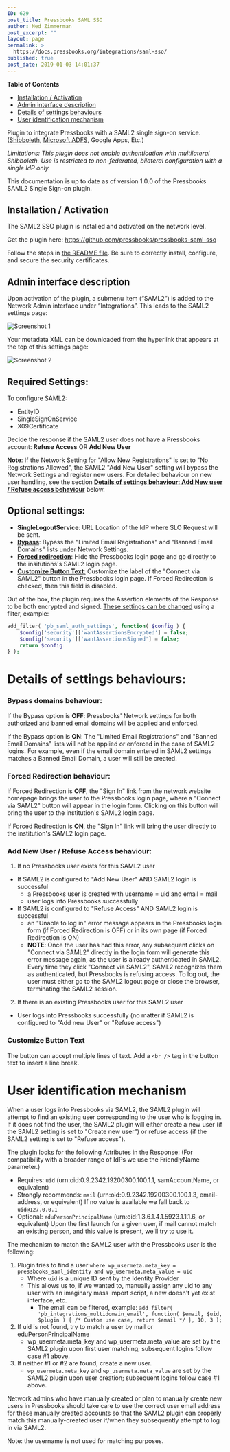 ```yaml
---
ID: 629
post_title: Pressbooks SAML SSO
author: Ned Zimmerman
post_excerpt: ""
layout: page
permalink: >
  https://docs.pressbooks.org/integrations/saml-sso/
published: true
post_date: 2019-01-03 14:01:37
---
```

**Table of Contents**

*   [Installation / Activation](#installation-activation)
*   [Admin interface description](#admin-interface-description)
*   [Details of settings behaviours](#details-of-settings-behaviours)
*   [User identification mechanism](#user-identification-mechanism)

Plugin to integrate Pressbooks with a SAML2 single sign-on service. ([Shibboleth](https://www.shibboleth.net/), [Microsoft ADFS](https://support.zendesk.com/hc/en-us/articles/203663886-Setting-up-single-sign-on-using-Active-Directory-with-ADFS-and-SAML-Professional-and-Enterprise-), Google Apps, Etc.)

_Limitations: This plugin does not enable authentication with multilateral Shibboleth. Use is restricted to non-federated, bilateral configuration with a single IdP only._

This documentation is up to date as of version 1.0.0 of the Pressbooks SAML2 Single Sign-on plugin.

## Installation / Activation

The SAML2 SSO plugin is installed and activated on the network level.

Get the plugin here: https://github.com/pressbooks/pressbooks-saml-sso

Follow the steps in [the README file](https://github.com/pressbooks/pressbooks-saml-sso/blob/master/README.md). Be sure to correctly install, configure, and secure the security certificates.

## Admin interface description

Upon activation of the plugin, a submenu item (“SAML2”) is added to the Network Admin interface under “Integrations”. This leads to the SAML2 settings page:

![Screenshot 1](https://raw.githubusercontent.com/pressbooks/pressbooks-saml-sso/master/screenshot-1.png)

Your metadata XML can be downloaded from the hyperlink that appears at the top of this settings page:

![Screenshot 2](https://raw.githubusercontent.com/pressbooks/pressbooks-saml-sso/master/screenshot-2.png)

## Required Settings:

To configure SAML2:

*   EntityID
*   SingleSignOnService
*   X09Certificate

Decide the response if the SAML2 user does not have a Pressbooks account: **Refuse Access** OR **Add New User**


**Note**: If the Network Setting for "Allow New Registrations" is set to "No Registrations Allowed", the SAML2 "Add New User" setting will bypass the Network Settings and register new users. For detailed behaviour on new user handling, see the section **[Details of settings behaviour: Add New user / Refuse access behaviour](#add-new-user-refuse-access-behaviour)** below.

## Optional settings:

*   **SingleLogoutService**: URL Location of the IdP where SLO Request will be sent.
*   **[Bypass](#bypass-domains-behaviour)**: Bypass the "Limited Email Registrations" and "Banned Email Domains" lists under Network Settings.
*   **[Forced redirection](#forced-redirection-behaviour)**: Hide the Pressbooks login page and go directly to the insitutions's SAML2 login page.
*   [**Customize Button Text**:](#customize-button-text) Customize the label of the "Connect via SAML2" button in the Pressbooks login page. If Forced Redirection is checked, then this field is disabled.

Out of the box, the plugin requires the Assertion elements of the Response to be both encrypted and signed.
[These settings can be changed]((https://github.com/onelogin/php-saml/#settings)) using a filter, example:

```php
add_filter( 'pb_saml_auth_settings', function( $config ) {
	$config['security']['wantAssertionsEncrypted'] = false;
	$config['security']['wantAssertionsSigned'] = false;
	return $config		
} ); 
``` 

# Details of settings behaviours:

### **Bypass domains behaviour:**

If the Bypass option is **OFF**: Pressbooks' Network settings for both authorized and banned email domains will be applied and enforced.

If the Bypass option is **ON**: The "Limited Email Registrations" and "Banned Email Domains" lists will not be applied or enforced in the case of SAML2 logins. For example, even if the email domain entered in SAML2 settings matches a Banned Email Domain, a user will still be created.

### **Forced Redirection behaviour:**

If Forced Redirection is **OFF**, the "Sign In" link from the network website homepage brings the user to the Pressbooks login page, where a "Connect via SAML2" button will appear in the login form. Clicking on this button will bring the user to the institution's SAML2 login page.

If Forced Redirection is **ON**, the "Sign In" link will bring the user directly to the institution's SAML2 login page.

### **Add New User / Refuse Access behaviour:**

1. If no Pressbooks user exists for this SAML2 user
  * If SAML2 is configured to "Add New User" AND SAML2 login is successful       
    * a Pressbooks user is created with username = uid and email = mail
    * user logs into Pressbooks successfully
  * If SAML2 is configured to "Refuse Access" AND SAML2 login is successful
    * an "Unable to log in" error message appears in the Pressbooks login form (if Forced Redirection is OFF) or in its own page (if Forced Redirection is ON)
    * **NOTE**: Once the user has had this error, any subsequent clicks on "Connect via SAML2" directly in the login form will generate this error message again, as the user is already authenticated in SAML2. Every time they click "Connect via SAML2", SAML2 recognizes them as authenticated, but Pressbooks is refusing access. To log out, the user must either go to the SAML2 logout page or close the browser, terminating the SAML2 session.
2. If there is an existing Pressbooks user for this SAML2 user
  * User logs into Pressbooks successfully (no matter if SAML2 is configured to "Add new User" or "Refuse access")   

### Customize Button Text

The button can accept multiple lines of text. Add a `<br />` tag in the button text to insert a line break.

# User identification mechanism

When a user logs into Pressbooks via SAML2, the SAML2 plugin will attempt to find an existing user corresponding to the user who is logging in. If it does not find the user, the SAML2 plugin will either create a new user (if the SAML2 setting is set to "Create new user") or refuse access (if the SAML2 setting is set to "Refuse access").

The plugin looks for the following Attributes in the Response: (For compatibility with a broader range of IdPs we use the FriendlyName parameter.)

+ Requires: `uid` (urn:oid:0.9.2342.19200300.100.1.1, samAccountName, or equivalent)
+ Strongly recommends: `mail` (urn:oid:0.9.2342.19200300.100.1.3, email-address, or equivalent) If no value is available we fall back to `uid@127.0.0.1`
+ Optional: `eduPersonPrincipalName` (urn:oid:1.3.6.1.4.1.5923.1.1.1.6, or equivalent) Upon the first launch for a given user, if mail cannot match an existing person, and this value is present, we'll try to use it.

The mechanism to match the SAML2 user with the Pressbooks user is the following:

1.  Plugin tries to find a user `where wp_usermeta.meta_key = pressbooks_saml_identity and wp_usermeta.meta_value = uid`
      * Where `uid` is a unique ID sent by the Identity Provider
      * This allows us to, if we wanted to, manually assign any uid to any user with an imaginary mass import script, a new doesn't yet exist interface, etc.
        * The email can be filtered, example: `add_filter( 'pb_integrations_multidomain_email', function( $email, $uid, $plugin ) { /* Custom use case, return $email */ }, 10, 3 );`
2.  If uid is not found, try to match a user by mail or eduPersonPrincipalName
      * wp_usermeta.meta_key and wp_usermeta.meta_value are set by the SAML2 plugin upon first user matching; subsequent logins follow case #1 above.
3.  If neither #1 or #2 are found, create a new user.
      * `wp_usermeta.meta_key` and `wp_usermeta.meta_value` are set by the SAML2 plugin upon user creation; subsequent logins follow case #1 above.

Network admins who have manually created or plan to manually create new users in Pressbooks should take care to use the correct user email address for these manually created accounts so that the SAML2 plugin can properly match this manually-created user if/when they subsequently attempt to log in via SAML2.

Note: the username is not used for matching purposes.